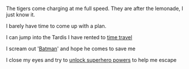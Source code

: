 The tigers come charging at me full speed.  They are after the lemonade, I just know it.

I barely have time to come up with a plan. 

I can jump into the Tardis I have rented to [time travel](../time-travel/time-travel.md)

I scream out '[Batman](../batman/batman.md)' and hope he comes to save me

I close my eyes and try to [unlock superhero powers](../unlock-super-power/unlock-super-power.md) to help me escape